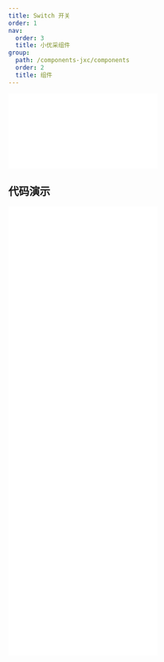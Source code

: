 ```yaml
---
title: Switch 开关
order: 1
nav:
  order: 3
  title: 小优采组件
group:
  path: /components-jxc/components
  order: 2
  title: 组件
---
```


<div>
<embed src="@docs-common/switch/index.md"></embed>
</div>
        
## 代码演示

<Row gutter=8>

  <Col span=12>
    
  <div class="code-box"><embed src="@abiz-rc-jxc/switch/demo/basic-switch-jxc.md"></embed></div>
          
  <div class="code-box"><embed src="@abiz-rc-jxc/switch/demo/loading-switch-jxc.md"></embed></div>
          
  <div class="code-box"><embed src="@abiz-rc-jxc/switch/demo/text-switch-jxc.md"></embed></div>
          
  </Col>
          
  <Col span=12>
    
  <div class="code-box"><embed src="@abiz-rc-jxc/switch/demo/disabled-switch-jxc.md"></embed></div>
          
  <div class="code-box"><embed src="@abiz-rc-jxc/switch/demo/size-switch-jxc.md"></embed></div>
          
  </Col>
          
</Row>
        
<div><embed src="@docs-common/switch/index-api.md"></embed><div>
        